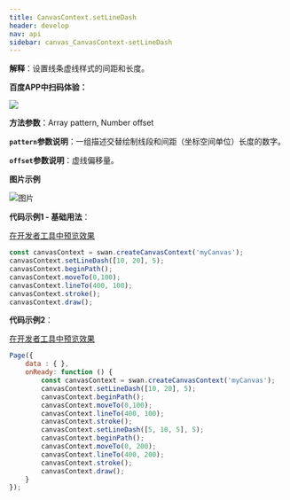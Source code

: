 ```yaml
---
title: CanvasContext.setLineDash
header: develop
nav: api
sidebar: canvas_CanvasContext-setLineDash
---
```

 
**解释**：设置线条虚线样式的间距和长度。

**百度APP中扫码体验：**

<img src="https://b.bdstatic.com/miniapp/assets/images/doc_demo/pages_createCanvasContext.png"  class="demo-qrcode-image" />

**方法参数**：Array pattern, Number offset

**`pattern`参数说明**：一组描述交替绘制线段和间距（坐标空间单位）长度的数字。 

**`offset`参数说明**：虚线偏移量。

**图片示例**

![图片](../../../../img/api/canvas/setLineDash.png)

**代码示例1 - 基础用法**：

<a href="swanide://fragment/a0f3e795134820d54777817b4240fdbb1573721214224" title="在开发者工具中预览效果" target="_self">在开发者工具中预览效果</a>

```js
const canvasContext = swan.createCanvasContext('myCanvas');
canvasContext.setLineDash([10, 20], 5);
canvasContext.beginPath();
canvasContext.moveTo(0,100);
canvasContext.lineTo(400, 100);
canvasContext.stroke();
canvasContext.draw();
```

**代码示例2**：

<a href="swanide://fragment/b763ef43bb64975b9d558ff82517e44a1575365006983" title="在开发者工具中预览效果" target="_self">在开发者工具中预览效果</a>

```js
Page({
    data : { },
    onReady: function () {
        const canvasContext = swan.createCanvasContext('myCanvas');
        canvasContext.setLineDash([10, 20], 5);
        canvasContext.beginPath();
        canvasContext.moveTo(0,100);
        canvasContext.lineTo(400, 100);
        canvasContext.stroke();
        canvasContext.setLineDash([5, 10, 5], 5);
        canvasContext.beginPath();
        canvasContext.moveTo(0, 200);
        canvasContext.lineTo(400, 200);
        canvasContext.stroke();
        canvasContext.draw();
    }
});
```


